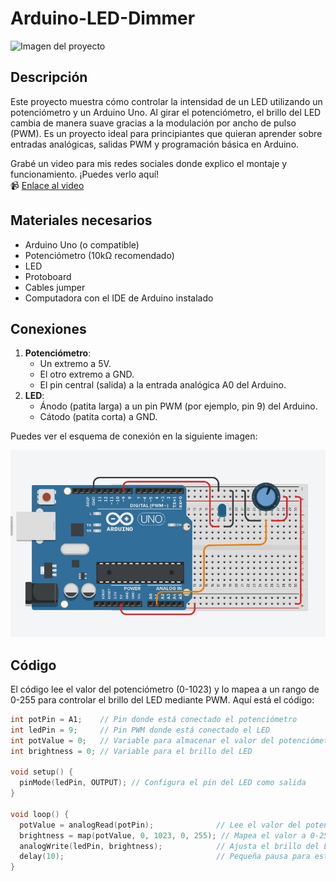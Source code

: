 # Arduino-LED-Dimmer

![Imagen del proyecto](ruta/a/tu/imagen.jpg) 

## Descripción
Este proyecto muestra cómo controlar la intensidad de un LED utilizando un potenciómetro y un Arduino Uno. Al girar el potenciómetro, el brillo del LED cambia de manera suave gracias a la modulación por ancho de pulso (PWM). Es un proyecto ideal para principiantes que quieran aprender sobre entradas analógicas, salidas PWM y programación básica en Arduino.

Grabé un video para mis redes sociales donde explico el montaje y funcionamiento. ¡Puedes verlo aquí!  
📹 [Enlace al video](https://www.tiktok.com/@tuusuario/video/xxxxxxxxx) <!-- Cambia por el enlace real de tu video -->

## Materiales necesarios
- Arduino Uno (o compatible)
- Potenciómetro (10kΩ recomendado)
- LED
- Protoboard
- Cables jumper
- Computadora con el IDE de Arduino instalado

## Conexiones
1. **Potenciómetro**:
   - Un extremo a 5V.
   - El otro extremo a GND.
   - El pin central (salida) a la entrada analógica A0 del Arduino.
2. **LED**:
   - Ánodo (patita larga) a un pin PWM (por ejemplo, pin 9) del Arduino.
   - Cátodo (patita corta) a GND.

Puedes ver el esquema de conexión en la siguiente imagen:  

<img src="https://raw.githubusercontent.com/tthearmando/Arduino-LED-Dimmer/main/Esquematico-led-dimmer.jpg" alt="Esquema del circuito" width="600"/>

## Código
El código lee el valor del potenciómetro (0-1023) y lo mapea a un rango de 0-255 para controlar el brillo del LED mediante PWM. Aquí está el código:

```cpp
int potPin = A1;    // Pin donde está conectado el potenciómetro
int ledPin = 9;     // Pin PWM donde está conectado el LED
int potValue = 0;   // Variable para almacenar el valor del potenciómetro
int brightness = 0; // Variable para el brillo del LED

void setup() {
  pinMode(ledPin, OUTPUT); // Configura el pin del LED como salida
}

void loop() {
  potValue = analogRead(potPin);              // Lee el valor del potenciómetro (0-1023)
  brightness = map(potValue, 0, 1023, 0, 255); // Mapea el valor a 0-255 para PWM
  analogWrite(ledPin, brightness);            // Ajusta el brillo del LED
  delay(10);                                  // Pequeña pausa para estabilidad
}
